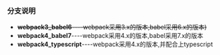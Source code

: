 ### 分支说明
- ~~**webpack3_babel6**----webpack采用3.x的版本,babel采用6.x的版本)~~
- **webpack4_babel7**----webpack采用4.x的版本,babel采用7.x的版本
- **webpack4_typescript**----webpack采用4.x的版本,并配合上typescript
